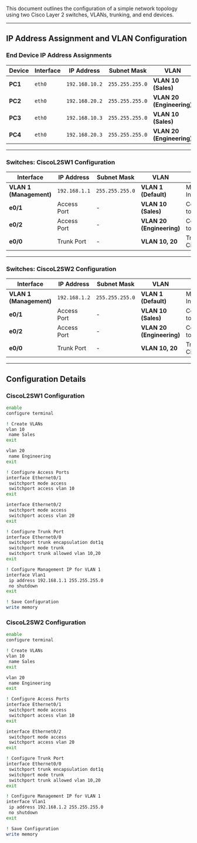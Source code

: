 

This document outlines the configuration of a simple network topology using two Cisco Layer 2 switches, VLANs, trunking, and end devices.

---

## **IP Address Assignment and VLAN Configuration**

### **End Device IP Address Assignments**
| **Device** | **Interface** | **IP Address**     | **Subnet Mask**     | **VLAN**                  |
|------------|---------------|--------------------|---------------------|---------------------------|
| **PC1**    | `eth0`        | `192.168.10.2`    | `255.255.255.0`     | **VLAN 10 (Sales)**       |
| **PC2**    | `eth0`        | `192.168.20.2`    | `255.255.255.0`     | **VLAN 20 (Engineering)** |
| **PC3**    | `eth0`        | `192.168.10.3`    | `255.255.255.0`     | **VLAN 10 (Sales)**       |
| **PC4**    | `eth0`        | `192.168.20.3`    | `255.255.255.0`     | **VLAN 20 (Engineering)** |

---

### **Switches: CiscoL2SW1 Configuration**
| **Interface**         | **IP Address**       | **Subnet Mask**     | **VLAN**                  | **Role**                 |
|-----------------------|----------------------|---------------------|---------------------------|--------------------------|
| **VLAN 1 (Management)** | `192.168.1.1`      | `255.255.255.0`     | **VLAN 1 (Default)**      | Management Interface     |
| **e0/1**              | Access Port         | -                   | **VLAN 10 (Sales)**       | Connected to PC1         |
| **e0/2**              | Access Port         | -                   | **VLAN 20 (Engineering)** | Connected to PC2         |
| **e0/0**              | Trunk Port          | -                   | **VLAN 10, 20**           | Trunk to CiscoL2SW2     |

---

### **Switches: CiscoL2SW2 Configuration**
| **Interface**         | **IP Address**       | **Subnet Mask**     | **VLAN**                  | **Role**                 |
|-----------------------|----------------------|---------------------|---------------------------|--------------------------|
| **VLAN 1 (Management)** | `192.168.1.2`      | `255.255.255.0`     | **VLAN 1 (Default)**      | Management Interface     |
| **e0/1**              | Access Port         | -                   | **VLAN 10 (Sales)**       | Connected to PC3         |
| **e0/2**              | Access Port         | -                   | **VLAN 20 (Engineering)** | Connected to PC4         |
| **e0/0**              | Trunk Port          | -                   | **VLAN 10, 20**           | Trunk to CiscoL2SW1     |

---

## **Configuration Details**

### **CiscoL2SW1 Configuration**

```bash
enable
configure terminal

! Create VLANs
vlan 10
 name Sales
exit

vlan 20
 name Engineering
exit

! Configure Access Ports
interface Ethernet0/1
 switchport mode access
 switchport access vlan 10
exit

interface Ethernet0/2
 switchport mode access
 switchport access vlan 20
exit

! Configure Trunk Port
interface Ethernet0/0
 switchport trunk encapsulation dot1q
 switchport mode trunk
 switchport trunk allowed vlan 10,20
exit

! Configure Management IP for VLAN 1
interface Vlan1
 ip address 192.168.1.1 255.255.255.0
 no shutdown
exit

! Save Configuration
write memory
```


### **CiscoL2SW2 Configuration**

```bash
enable
configure terminal

! Create VLANs
vlan 10
 name Sales
exit

vlan 20
 name Engineering
exit

! Configure Access Ports
interface Ethernet0/1
 switchport mode access
 switchport access vlan 10
exit

interface Ethernet0/2
 switchport mode access
 switchport access vlan 20
exit

! Configure Trunk Port
interface Ethernet0/0
 switchport trunk encapsulation dot1q
 switchport mode trunk
 switchport trunk allowed vlan 10,20
exit

! Configure Management IP for VLAN 1
interface Vlan1
 ip address 192.168.1.2 255.255.255.0
 no shutdown
exit

! Save Configuration
write memory
```





